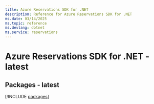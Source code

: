 ```yaml
---
title: Azure Reservations SDK for .NET
description: Reference for Azure Reservations SDK for .NET
ms.date: 03/14/2025
ms.topic: reference
ms.devlang: dotnet
ms.service: reservations
---
```

# Azure Reservations SDK for .NET - latest
## Packages - latest
[!INCLUDE [packages](reservations-index.md)]